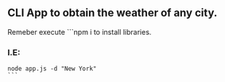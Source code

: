 ##  CLI App to obtain the weather of any city.

Remeber execute ```npm i to install libraries.

### I.E:

````
node app.js -d "New York"
``` 
